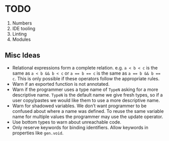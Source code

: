 # TODO

1. Numbers
2. IDE tooling
3. Linting
4. Modules

## Misc Ideas

- Relational expressions form a complete relation. e.g. `a < b < c` is the same
  as `a < b && b < c` or `a == b == c` is the same as `a == b && b == c`. This
  is only possible if these operators follow the appropriate rules.
- Warn if an exported function is not annotated.
- Warn if the programmer uses a type name of `TypeN` asking for a more
  descriptive name. `TypeN` is the default name we give fresh types, so if a
  user copy/pastes we would like them to use a more descriptive name.
- Warn for shadowed variables. We don’t want programmer to be confused about
  where a name was defined. To reuse the same variable name for multiple values
  the programmer may use the update operator.
- Use bottom types to warn about unreachable code.
- Only reserve keywords for binding identifiers. Allow keywords in properties
  like `gen.void`.
